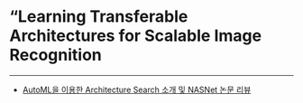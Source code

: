
# “Learning Transferable Architectures for Scalable Image Recognition



---

- [AutoML을 이용한 Architecture Search 소개 및 NASNet 논문 리뷰](http://research.sualab.com/review/2018/09/28/nasnet-review.html)